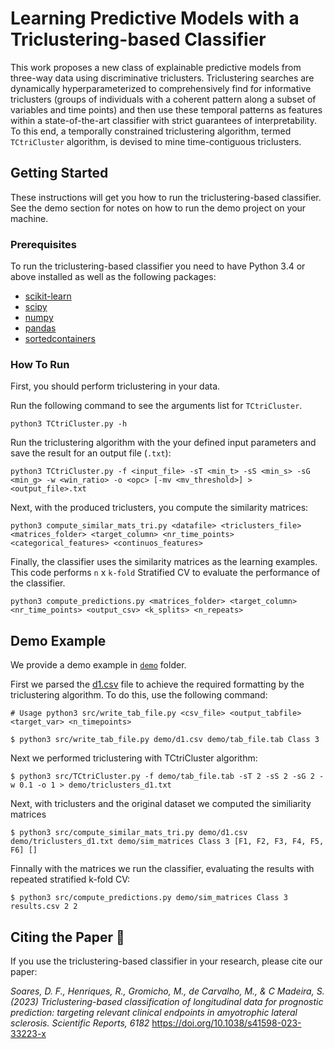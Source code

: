 # Learning Predictive Models with a Triclustering-based Classifier

This work proposes a new class of explainable predictive models from three-way data using discriminative triclusters. Triclustering searches are dynamically hyperparameterized to comprehensively find for informative triclusters (groups of individuals with a coherent pattern along a subset of variables and time points) and then use these temporal patterns as features within a state-of-the-art classifier with strict guarantees of interpretability. To this end, a temporally constrained triclustering algorithm, termed `TCtriCluster` algorithm, is devised to mine time-contiguous triclusters.

## Getting Started

These instructions will get you how to run the triclustering-based classifier. See the demo section for notes on how to run the demo project on your machine.

### Prerequisites

To run the triclustering-based classifier you need to have Python 3.4 or above installed as well as the following packages:

- [scikit-learn](https://scikit-learn.org/stable/install.html)
- [scipy](https://scipy.org/install.html)
- [numpy](https://numpy.org/install/)
- [pandas](https://pandas.pydata.org/getting_started.html)
- [sortedcontainers](http://www.grantjenks.com/docs/sortedcontainers/#quickstart)

### How To Run

First, you should perform triclustering in your data.

Run the following command to see the arguments list for `TCtriCluster`.

```
python3 TCtriCluster.py -h
```

Run the triclustering algorithm with the your defined input parameters and save the result for an output file (`.txt`):

```
python3 TCtriCluster.py -f <input_file> -sT <min_t> -sS <min_s> -sG <min_g> -w <win_ratio> -o <opc> [-mv <mv_threshold>] > <output_file>.txt
```

Next, with the produced triclusters, you compute the similarity matrices:

```
python3 compute_similar_mats_tri.py <datafile> <triclusters_file> <matrices_folder> <target_column> <nr_time_points> <categorical_features> <continuos_features>
```

Finally, the classifier uses the similarity matrices as the learning examples. This code performs `n` x `k-fold` Stratified CV to evaluate the performance of the classifier.

```
python3 compute_predictions.py <matrices_folder> <target_column> <nr_time_points> <output_csv> <k_splits> <n_repeats>
```

## Demo Example

We provide a demo example in [`demo`](/demo) folder.

First we parsed the [d1.csv](/demo/d1.csv) file to achieve the required formatting by the triclustering algorithm. To do this, use the following command:

```
# Usage python3 src/write_tab_file.py <csv_file> <output_tabfile> <target_var> <n_timepoints>

$ python3 src/write_tab_file.py demo/d1.csv demo/tab_file.tab Class 3
```

Next we performed triclustering with TCtriCluster algorithm:

```
$ python3 src/TCtriCluster.py -f demo/tab_file.tab -sT 2 -sS 2 -sG 2 -w 0.1 -o 1 > demo/triclusters_d1.txt
```

Next, with triclusters and the original dataset we computed the similiarity matrices

```
$ python3 src/compute_similar_mats_tri.py demo/d1.csv demo/triclusters_d1.txt demo/sim_matrices Class 3 [F1, F2, F3, F4, F5, F6] []
```

Finnally with the matrices we run the classifier, evaluating the results with repeated stratified k-fold CV:

```
$ python3 src/compute_predictions.py demo/sim_matrices Class 3 results.csv 2 2
```

## Citing the Paper 📑

If you use the triclustering-based classifier in your research, please cite our paper:

*Soares, D. F., Henriques, R., Gromicho, M., de Carvalho, M., & C Madeira, S. (2023) Triclustering-based classification of longitudinal data for prognostic prediction: targeting relevant clinical endpoints in amyotrophic lateral sclerosis. Scientific Reports, 6182* https://doi.org/10.1038/s41598-023-33223-x

